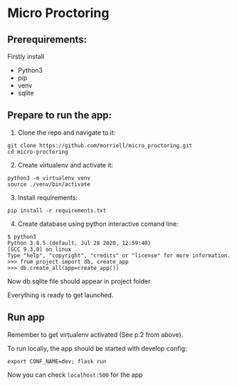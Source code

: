 # Micro Proctoring

## Prerequirements:

Firstly install

- Python3
- pip
- venv
- sqlite

## Prepare to run the app:

1. Clone the repo and navigate to it:

 ```
 git clone https://github.com/morriell/micro_proctoring.git
 cd micro-proctoring
 ```

2. Create virtualenv and activate it:

```
python3 -m virtualenv venv
source ./venv/bin/activate
```

3. Install requirements:

```
pip install -r requirements.txt
```

4. Create database using python interactive comand line:

```
$ python3
Python 3.8.5 (default, Jul 28 2020, 12:59:40) 
[GCC 9.3.0] on linux
Type "help", "copyright", "credits" or "license" for more information.
>>> from project import db, create_app
>>> db.create_all(app=create_app()) 
```

Now db.sqlite file should appear in project folder

Everything is ready to get launched.

## Run app

Remember to get virtualenv activated (See p.2 from above).

To run locally, the app should be started with develop config:

```
export CONF_NAME=dev; flask run
```

Now you can check `localhost:500` for the app
